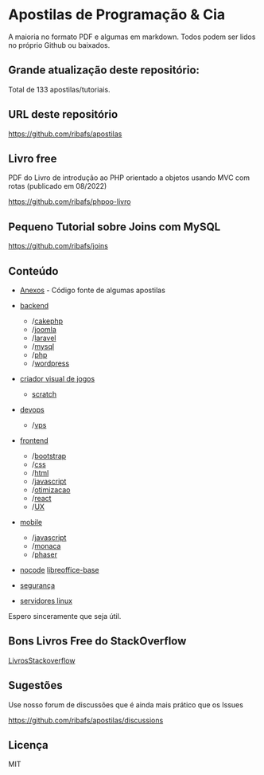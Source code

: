 
# Apostilas de Programação & Cia

A maioria no formato PDF e algumas em markdown. Todos podem ser lidos no próprio Github ou baixados.

## Grande atualização deste repositório: 

Total de 133 apostilas/tutoriais.

## URL deste repositório

https://github.com/ribafs/apostilas

## Livro free

PDF do Livro de introdução ao PHP orientado a objetos usando MVC com rotas (publicado em 08/2022)

https://github.com/ribafs/phpoo-livro

## Pequeno Tutorial sobre Joins com MySQL

https://github.com/ribafs/joins

## Conteúdo

- [Anexos](Anexos) - Código fonte de algumas apostilas

- [backend](backend)
    - /[cakephp](backend/cakephp)
    - /[joomla](backend/joomla)
    - /[laravel](backend/laravel)
    - /[mysql](backend/mysql)
    - /[php](backend/php)
    - /[wordpress](backend/wordpress)

- [criador visual de jogos](criador-visual-jogos)
    - [scratch](criador-visual-jogos/scratch)

- [devops](devops)
    - /[vps](devops/vps)

- [frontend](frontend)
    - /[bootstrap](frontendbootstrap)
    - /[css](frontend/css)
    - /[html](frontend/html)
    - /[javascript](frontend/js)
    - /[otimizacao](frontend/otimizacao)
    - /[react](frontend/react)
    - /[UX](frontend/ux)

- [mobile](mobile)
    - /[javascript](mobile/js)
    - /[monaca](mobile/monaca)
    - /[phaser](mobile/phaser)

- [nocode](nocode)
    [libreoffice-base](nocode/CriandoAplicativoSemCodigo.pdf)

- [segurança](seguranca)

- [servidores linux](servidores)

Espero sinceramente que seja útil.

## Bons Livros Free do StackOverflow

[LivrosStackoverflow](LivrosStackoverflow.md)

## Sugestões

Use nosso forum de discussões que é ainda mais prático que os Issues 

https://github.com/ribafs/apostilas/discussions

## Licença

MIT


